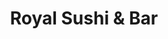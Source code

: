---
layout: place
title: "Royal Sushi & Bar"
permalink: /louisiana/new-orleans/royal-sushi-bar.html
stateAbbr: LA
stateName: Louisiana
cityName: New Orleans
place_id: ChIJExCguxmmIIYR7r_EsdB-wnc
photos:
  - name: >-
      places/ChIJExCguxmmIIYR7r_EsdB-wnc/photos/AeeoHcI9gLO3uF-cJ0Q_YtupvAoy6fAREVyglkqTdQz0D3UGBrMmXA_MJjhaEn72ORKF2MDzZXsR675Nkot8la7t6tSpSm9hH6WXhAUAusht3Xm2PzI5CDBmoDyWD0_I03b5WassyYP2T1QBcWxpLXhA3DesLLP8JYyu608nNprZIc5PZsD-A7nkkPDfzHBU_ht4mWw507gHOHoLFep4cpjWV6N3dUP48cgHatlLAPc5TrwbRl5gMK31dbM6ap_tQJ7Q_LElsb3KAqSEYTefyatVo-yDEGtluUP9vDnmvZzBkUMC8w
    widthPx: 960
    heightPx: 540
    authorAttributions:
      - displayName: Royal Sushi & Bar
        uri: https://maps.google.com/maps/contrib/113955011078733709527
        photoUri: >-
          https://lh3.googleusercontent.com/a/ACg8ocLJLAeycBed7sBq5vQqGkeuidhYVY3Fb23kDc6eaeLfItPOog=s100-p-k-no-mo
    flagContentUri: >-
      https://www.google.com/local/imagery/report/?cb_client=maps_api_places.places_api&image_key=!1e10!2sAF1QipPhvhx0ubB0eBNh5clptPah-_BIHulR9VSvW7rg&hl=en-US
    googleMapsUri: >-
      https://www.google.com/maps/place//data=!3m4!1e2!3m2!1sAF1QipPhvhx0ubB0eBNh5clptPah-_BIHulR9VSvW7rg!2e10!4m2!3m1!1s0x8620a619bba01013:0x77c27ed0b1c4bfee
  - name: >-
      places/ChIJExCguxmmIIYR7r_EsdB-wnc/photos/AeeoHcKpJ3V3opHL5W7BZUsAQzsVdq6R4Nft1A9ty0dNohMzC-Dc_iuHDCtG7KUWKLNUGXOzVslUyS9fEyYcEyGMTomEB20kKirqjXJkk4NXqcVdWGY9azZlh73fQOvaLLHNUYmFN4r8crKdxl5r-UiM6tfxktdTgTxpJH19enYwKST1dAEMJkDR4Ygrw_ejVjFBXrKw8cjk1AQqiSFBH5qRc2LrC17h0w2GGatNADHg8d-dNZ-yFjDAumzNIYOLsrK47yfJR15Iqcet1SfS06_lgZ2KS8CNptF3m-sUg0odnBfFJrmQ9TcvYPU8Lhlx-zYhBoczQR4rdDc2U6xjgcuIMBzYR6DdGu-lnERkLfvwSnSjOnvqVyANaVKbofSjUEMweJN997S3XBWSFN8CK--qOvmgBVV_YJDGPbxZ-wou0Bg
    widthPx: 2122
    heightPx: 1891
    authorAttributions:
      - displayName: Ravenous Rat King
        uri: https://maps.google.com/maps/contrib/117070034919898250736
        photoUri: >-
          https://lh3.googleusercontent.com/a-/ALV-UjXOO9UyrAUAliN5dpCBQ3tvPq8JK4aj8m-Bm0Ne0wNRn_K4Aroayg=s100-p-k-no-mo
    flagContentUri: >-
      https://www.google.com/local/imagery/report/?cb_client=maps_api_places.places_api&image_key=!1e10!2sCIHM0ogKEICAgIDGwPaDGg&hl=en-US
    googleMapsUri: >-
      https://www.google.com/maps/place//data=!3m4!1e2!3m2!1sCIHM0ogKEICAgIDGwPaDGg!2e10!4m2!3m1!1s0x8620a619bba01013:0x77c27ed0b1c4bfee
  - name: >-
      places/ChIJExCguxmmIIYR7r_EsdB-wnc/photos/AeeoHcJA5zlFZY6DTRJ4B3PnrKHJ6-tuWkWckvK89BwCA1-VUcFbgQ9IxjEybcpFfXodRKhyV7eTMGT3q-K5V5kUiAdvuLh23PNdAlQmc66dtm-h8imPvKnY2j_XY276c6PFYTDJ3Sktu0_hiR-Egsw8oIEUAOTSh-s4CMzJcwTes2RT1vw_VTo4XPBFzanaA6UyiUq-70NrCq88wLzuA5z2osA-3JweJTiVOquedabsn7sy1C7nADsNvVZBeXenYsDyv-SioTl9u9nITEqkH5FoC0flnyZC98S-WTgu2iVIXIVkSrllDlBFENwvqWe2Q8ILe2Voz9Alto7nuaY2nuMUYi5t2tu5XJvnTuJgZf1ckHugHF3HkhnYIHNxc6iZPaNJtB2MczXMnwAWvNgt8FTjJyX0J0p-jIfdNTQ6QenWfZyfpg
    widthPx: 3000
    heightPx: 4000
    authorAttributions:
      - displayName: Charnese Zanders
        uri: https://maps.google.com/maps/contrib/111602903152393318732
        photoUri: >-
          https://lh3.googleusercontent.com/a-/ALV-UjWVFUsOjejSukhg0WB3qUTswUGAc78Ho4kIZ3U7yKFZ3NKY03G67Q=s100-p-k-no-mo
    flagContentUri: >-
      https://www.google.com/local/imagery/report/?cb_client=maps_api_places.places_api&image_key=!1e10!2sCIHM0ogKEICAgIC9gJGFIA&hl=en-US
    googleMapsUri: >-
      https://www.google.com/maps/place//data=!3m4!1e2!3m2!1sCIHM0ogKEICAgIC9gJGFIA!2e10!4m2!3m1!1s0x8620a619bba01013:0x77c27ed0b1c4bfee
  - name: >-
      places/ChIJExCguxmmIIYR7r_EsdB-wnc/photos/AeeoHcJMbgK9pPUggScncj9LgCgtnMo3mo6tBzQZi42REx1AX3-yNMTlHOjzJDAGPaAda1EFvx8qWnt-CXN_avlhU0FLKcyLwLHxlKHdzKy8WIaqx-Q1Gl2CU75mMW3sNYzAzrv89Caxtu07s35IJn3AAzanEkj64V7KVE5xs8LfYx4TBrEbrVFSoTPhA08HR-ethaxE8JsYKs-TKNGC8O21_ir-R6qA3xR_MkNljCYUpFli0cineUyMKy3l2ncr7yQ3DlwM2Bwipr-ZB_a9lrCFukUbzeMMCpRg1rJX4i3XwrHOwAEWKhI-JB4PjDdfS_brpmnx0qaWo5dKwPlmlEJLru3SapOM-KVpkbgg8ljsZ_0LItnkPVjTVt3stRYHvoI624XW_tEWajvSecu_d6M6BEB-nlpKamlzB6u1SZBrQJGtOVI
    widthPx: 4080
    heightPx: 3072
    authorAttributions:
      - displayName: Chad Dunivent
        uri: https://maps.google.com/maps/contrib/103309649785018363071
        photoUri: >-
          https://lh3.googleusercontent.com/a-/ALV-UjUyl8LhL5wukgBbNK4N4PJfFH9VbuEI4Tagf-D2bq5JwQ-OxQRRgg=s100-p-k-no-mo
    flagContentUri: >-
      https://www.google.com/local/imagery/report/?cb_client=maps_api_places.places_api&image_key=!1e10!2sCIHM0ogKEICAgIC_wojg8gE&hl=en-US
    googleMapsUri: >-
      https://www.google.com/maps/place//data=!3m4!1e2!3m2!1sCIHM0ogKEICAgIC_wojg8gE!2e10!4m2!3m1!1s0x8620a619bba01013:0x77c27ed0b1c4bfee
  - name: >-
      places/ChIJExCguxmmIIYR7r_EsdB-wnc/photos/AeeoHcKRkqD-_yM8PpeAM-x8Wd_crBbiL5yBObCP5DlvQEhOz4V1zEYWFrGLu-3LLmiO8kkVEcSVsTHoqXwkYIAZkDN_oH3mHOeM9o35WVwU72MZnx7pjRDfHoDFBUPrXG4eZY080Ob6jLfAVmSDji9RYbU6xN045ReFc3g-4vHw4jSJUivrDmEm6EXVHfB2DM8_4CIZGFPN0BHD-nYNumOEmKh93JgUGYjTpE8G8jCYqa0-k-ZhRPxOWUy3ITg80xFbdS7SLs2n82psFI9Ix8Ia1dDcmXwJUbwvt0H-qNQJJWpJQMLCL1iwSlfPdsUEbO2Rkci59bJF1NRBnuMYCAP0xM_zylp_Bgsla1i4weNhDWQU07uACrS7sE7m39Pk1mFSQCIsZFpekLmwSIIZVQUY4YO8wy10ZKObJ7D9uNDLFqSnqg
    widthPx: 3000
    heightPx: 4000
    authorAttributions:
      - displayName: Momma B
        uri: https://maps.google.com/maps/contrib/106127550529625820881
        photoUri: >-
          https://lh3.googleusercontent.com/a/ACg8ocKw1w8A8m4ryJp-jhnJOSjR6USQh7nmdG5Hmkki7jjalgBuJA=s100-p-k-no-mo
    flagContentUri: >-
      https://www.google.com/local/imagery/report/?cb_client=maps_api_places.places_api&image_key=!1e10!2sCIHM0ogKEICAgIDT7qbpJQ&hl=en-US
    googleMapsUri: >-
      https://www.google.com/maps/place//data=!3m4!1e2!3m2!1sCIHM0ogKEICAgIDT7qbpJQ!2e10!4m2!3m1!1s0x8620a619bba01013:0x77c27ed0b1c4bfee
  - name: >-
      places/ChIJExCguxmmIIYR7r_EsdB-wnc/photos/AeeoHcKL4aNgUd75UlJXCy2fK33KmlT9iwkdGQvQlrB63h5rS86w6L6BTKuzHfZPrO_l--bDJOzs3og0W1FFH_isqz09pVJ5P6xXk8hyjyU8KQFURYiElSu-_xKYhKCotdU7spbLATURun7ZRT0Bc-2wb_Si1gstf9IXIko6YlrgtPbC2LrukMVqwYwf-T9oamSyw8DtO2mSKaduvlOHi31lhHoqXJ23t15F3JFzBMzVh7RZOYknpYxsb37egYgk0S5D0sjDwmJZviYDxPWMV5CnpsFBtKjE8WZIHFwXOgeRCS2tXQRa9Ktf_Bg_X5x8w3ATluKM3N2lWGAJ6f3RoUiXR4miD96beTXR9g2lhGXCBnGLhepNjvlo1skX8Q4Myw0cJTsvRuXG_pn5rXDuv8D_7tMByQFRaFW1k_nnc5QmoXsaKM3g
    widthPx: 4080
    heightPx: 3072
    authorAttributions:
      - displayName: Brian Franco
        uri: https://maps.google.com/maps/contrib/108886738036918617900
        photoUri: >-
          https://lh3.googleusercontent.com/a-/ALV-UjV3TXQtV1IYetDPoeGGOdpcaHNJWwDd5NoNloLieul7S4VhcNgQ=s100-p-k-no-mo
    flagContentUri: >-
      https://www.google.com/local/imagery/report/?cb_client=maps_api_places.places_api&image_key=!1e10!2sCIHM0ogKEICAgID7nZWeuQE&hl=en-US
    googleMapsUri: >-
      https://www.google.com/maps/place//data=!3m4!1e2!3m2!1sCIHM0ogKEICAgID7nZWeuQE!2e10!4m2!3m1!1s0x8620a619bba01013:0x77c27ed0b1c4bfee
  - name: >-
      places/ChIJExCguxmmIIYR7r_EsdB-wnc/photos/AeeoHcIq7m7id8gpvz8JJaQ0TouSfQWVuClpRl8qIeQWzFM8KfFGpZvXe4kX9Inc2fmOufPsa6gE_C4Pg0EKiSzh2cm1KJhL3SJOhgezHO9knXw-Vyikh1wBfJopuq-ophkQbij1_MB0tEOMfj_guQ7iMFIyL84EiqA2Ap2HwEl686faTWVRoKjC0O0BwFAPs5lJkLc7zkus3EIyHx9AhsaE0GtjmcrNCgcSxnHvU016Yk2ZP9-8j-44j6X19sbgXpVaDtb1GZkdjpN29ivo1DNaCXmq-oX15mgi44rlQDEm_NGKXUiKDfTQCkYkgGbmy0IINfmdb3nlFQBWqSRPn9DKvvjpQSMG4ulPrdpeURkJIrb17kMdUiy-V1UMcoF2iKOIeWd64CAbdyBSH5YMy9zNhuwDajJJyFswvxi6JjYSJpmj-g
    widthPx: 3000
    heightPx: 4000
    authorAttributions:
      - displayName: Momma B
        uri: https://maps.google.com/maps/contrib/106127550529625820881
        photoUri: >-
          https://lh3.googleusercontent.com/a/ACg8ocKw1w8A8m4ryJp-jhnJOSjR6USQh7nmdG5Hmkki7jjalgBuJA=s100-p-k-no-mo
    flagContentUri: >-
      https://www.google.com/local/imagery/report/?cb_client=maps_api_places.places_api&image_key=!1e10!2sCIHM0ogKEICAgIDT7qbpTQ&hl=en-US
    googleMapsUri: >-
      https://www.google.com/maps/place//data=!3m4!1e2!3m2!1sCIHM0ogKEICAgIDT7qbpTQ!2e10!4m2!3m1!1s0x8620a619bba01013:0x77c27ed0b1c4bfee
  - name: >-
      places/ChIJExCguxmmIIYR7r_EsdB-wnc/photos/AeeoHcKZBxPRMtIWpgguNXfiLZel6uHX4mjjyekYwbljU-i8sAUln9NltPd7aWrCC-KC_XMQSOIpKGiBZTH7xsM2a7TtHmS8HfyGuCeF3keSD-PlTZKatT0gsPd2_B85Z6V3Fmf8oNWI8Xol3PHbSsxyShqEPglZbzBL8b0Ixc7m-N5lUTBpbll4iMzZMXv6JEQIDDqQiTd6yRYRFwzvirdsArEilDaJ3rCuAnpHn9saaQKjQpEFLp4r3-tBjHK7b9vKqh-Owmng595pr4yBicIaAw6kcXf17zH1GZuLj6DtO36Dh38vw7-u6cTEWeG6Rp2KpE7zlOqHWfNtgfQmSIrdL3_hFuHYLi1Bl4yl7LAz5B8vTVKiKPzvRu809Ec9jN-xVm99jZt3mwxQsyy7MXSZYL4eFpD_QSTW-KP9fFhEg1JmkjA
    widthPx: 3000
    heightPx: 4000
    authorAttributions:
      - displayName: Momma B
        uri: https://maps.google.com/maps/contrib/106127550529625820881
        photoUri: >-
          https://lh3.googleusercontent.com/a/ACg8ocKw1w8A8m4ryJp-jhnJOSjR6USQh7nmdG5Hmkki7jjalgBuJA=s100-p-k-no-mo
    flagContentUri: >-
      https://www.google.com/local/imagery/report/?cb_client=maps_api_places.places_api&image_key=!1e10!2sCIHM0ogKEICAgIDT7qbpzQE&hl=en-US
    googleMapsUri: >-
      https://www.google.com/maps/place//data=!3m4!1e2!3m2!1sCIHM0ogKEICAgIDT7qbpzQE!2e10!4m2!3m1!1s0x8620a619bba01013:0x77c27ed0b1c4bfee
  - name: >-
      places/ChIJExCguxmmIIYR7r_EsdB-wnc/photos/AeeoHcIQssdil4lXS330MlvqYX59fuC5zYQYOSmWSwrBlnADvkq5RYfUARtc5g__aP13XLmPrCxuuq_Lg4Lg_MgvmseAZcRhNgw2EFSNzn7e4tIKiOcByPZpn5xJBEiseSDTW5ES4suKBDZUL3oisS5Ow2PBlZ3lZw6jSlUM1_cMMstau6XZtxBv4AOocMbPjsIJA5jNLmNOpzE7R2IlveVQJD3wGqtdHWtQtkznQ8nxUIYYmaEAYon475AC6Mhdf9SgcbR27WWLXkzUBC_iOm0jioGaMQPv6bm5TK_zyIUzCL-CXJAft_2IB-SFBa62l03wo9_Rr0YOVOKzE9SUiOoTEojEeExRDdxQVxSwSFH8WFsg3CrMkVri0NqvxzK8TEVLoSddZzhJ1VrXgmfmN2Q4Z_RwtgHmik6yuqWq8qdBSuFT-GeX
    widthPx: 3000
    heightPx: 4000
    authorAttributions:
      - displayName: Momma B
        uri: https://maps.google.com/maps/contrib/106127550529625820881
        photoUri: >-
          https://lh3.googleusercontent.com/a/ACg8ocKw1w8A8m4ryJp-jhnJOSjR6USQh7nmdG5Hmkki7jjalgBuJA=s100-p-k-no-mo
    flagContentUri: >-
      https://www.google.com/local/imagery/report/?cb_client=maps_api_places.places_api&image_key=!1e10!2sCIHM0ogKEICAgIDT7qbpxQE&hl=en-US
    googleMapsUri: >-
      https://www.google.com/maps/place//data=!3m4!1e2!3m2!1sCIHM0ogKEICAgIDT7qbpxQE!2e10!4m2!3m1!1s0x8620a619bba01013:0x77c27ed0b1c4bfee
  - name: >-
      places/ChIJExCguxmmIIYR7r_EsdB-wnc/photos/AeeoHcLsoNgAOiUv11Ts5JbKovtoaqtbQNTuWH9TVzUvVU7cyPuzKDcFG5MdJwpObvxKHv2HTgpUUIeK7AO4P-By2ZpST4ynUB7LJLLfMp9ADrdl05XhWZHqbZwYo1JMVqwjyNX0SJJMOSwW3GnevhgjFA7T-IfX8HWJA1zG4DgPPAeoaV0iR9E_eKJiLmwiflRKcHsJNr4CDKwD3zeLfENj3YGSs2rEoBeZFBgHGGwHCumjimE-o6y77sVV1jjWeFlHZizT0NAXQebQ3Ow-OLD8MpmqAlwCar6rF4Fwokg0zxZxl6rGVQmmtma1hitjxSfHFCyQ3GfIiNlGsaLBd6MZ4nUKOmoHrQA-IkheZNRoufJDk-ELvWHDls4tmRPFX0Pym5HSlFANPO_PvZgrzP8CkVMQpYGaZBf6QzVeoIXC96N4V_ZB
    widthPx: 4000
    heightPx: 3000
    authorAttributions:
      - displayName: Austin Johnson
        uri: https://maps.google.com/maps/contrib/102695800872338245901
        photoUri: >-
          https://lh3.googleusercontent.com/a-/ALV-UjWCaOxhdCXtFIg8DUIJqdKri-yMm7NDQTq4WqMzOQwK5CXJnlhRwQ=s100-p-k-no-mo
    flagContentUri: >-
      https://www.google.com/local/imagery/report/?cb_client=maps_api_places.places_api&image_key=!1e10!2sCIHM0ogKEICAgIDJ_sP48AE&hl=en-US
    googleMapsUri: >-
      https://www.google.com/maps/place//data=!3m4!1e2!3m2!1sCIHM0ogKEICAgIDJ_sP48AE!2e10!4m2!3m1!1s0x8620a619bba01013:0x77c27ed0b1c4bfee
address: 1913 Royal St, New Orleans, LA 70116, USA
street: 1913 Royal St
city: New Orleans
state: LA
zip: '70116'
country: USA
neighborhood: Marigny
latitude: '29.964442'
longitude: '-90.059150'
accessibility_options:
  wheelchairAccessibleRestroom: true
  wheelchairAccessibleSeating: true
business_status: OPERATIONAL
name: Royal Sushi & Bar
google_maps_links:
  directionsUri: >-
    https://www.google.com/maps/dir//''/data=!4m7!4m6!1m1!4e2!1m2!1m1!1s0x8620a619bba01013:0x77c27ed0b1c4bfee!3e0
  placeUri: https://maps.google.com/?cid=8629599270796050414
  writeAReviewUri: >-
    https://www.google.com/maps/place//data=!4m3!3m2!1s0x8620a619bba01013:0x77c27ed0b1c4bfee!12e1
  reviewsUri: >-
    https://www.google.com/maps/place//data=!4m4!3m3!1s0x8620a619bba01013:0x77c27ed0b1c4bfee!9m1!1b1
  photosUri: >-
    https://www.google.com/maps/place//data=!4m3!3m2!1s0x8620a619bba01013:0x77c27ed0b1c4bfee!10e5
primary_type: Sushi Restaurant
opening_hours:
  regular: null
  current: null
secondary_opening_hours:
  regular:
    weekdayDescriptions: null
    type: null
  current:
    weekdayDescriptions: null
    type: null
phone: (504) 827-1900
price_level: PRICE_LEVEL_MODERATE
price_range: $20 &ndash; $30
rating: '4.6'
rating_count: 895
website: http://www.royalsushinola.com/
description: null
reviews: null
parking_options: null
payment_options: null
allow_dogs: null
curbside_pickup: null
delivery: null
dine_in: null
good_for_children: null
good_for_groups: null
good_for_sports: null
live_music: null
menu_for_children: null
outdoor_seating: null
reservable: null
restroom: null
serves_beer: null
serves_breakfast: null
serves_brunch: null
serves_cocktails: null
serves_coffee: null
serves_dinner: null
serves_dessert: null
serves_lunch: null
serves_vegetarian_food: null
serves_wine: null
takeout: null

---